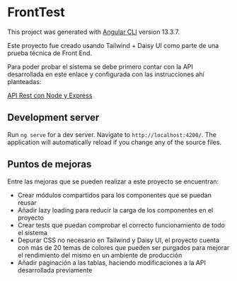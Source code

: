 # FrontTest

This project was generated with [Angular CLI](https://github.com/angular/angular-cli) version 13.3.7.

Este proyecto fue creado usando Tailwind + Daisy UI como parte de una prueba técnica de Front End.

Para poder probar el sistema se debe primero contar con la API desarrollada en este enlace y configurada con las instrucciones ahí planteadas:

[API Rest con Node y Express](https://github.com/Frikar/ordersproducts-api)

## Development server

Run `ng serve` for a dev server. Navigate to `http://localhost:4200/`. The application will automatically reload if you change any of the source files.

## Puntos de mejoras

Entre las mejoras que se pueden realizar a este proyecto se encuentran:

- Crear módulos compartidos para los componentes que se puedan reusar
- Añadir lazy loading para reducir la carga de los componentes en el proyecto
- Crear tests que puedan comprobar el correcto funcionamiento de todo el sistema
- Depurar CSS no necesario en Tailwind y Daisy UI, el proyecto cuenta con más de 20 temas de colores que pueden ser purgados para mejorar el rendimiento del mismo en un ambiente de producción
- Añadir paginación a las tablas, haciendo modificaciones a la API desarrollada previamente


